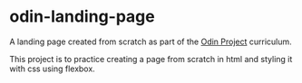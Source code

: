 # odin-landing-page
A landing page created from scratch as part of the [Odin Project](https://www.theodinproject.com) curriculum.

This project is to practice creating a page from scratch in html and styling it with css using flexbox.